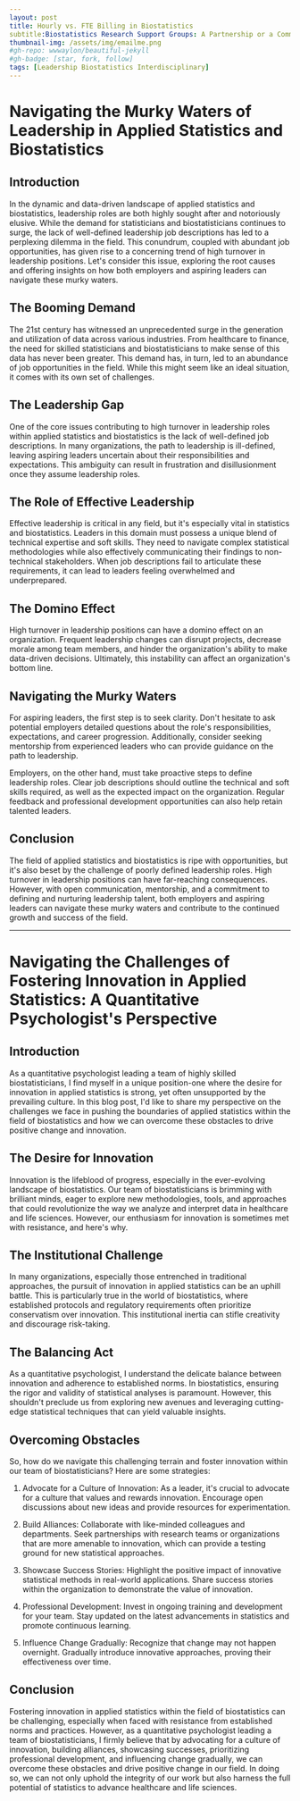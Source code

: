```yaml
---
layout: post
title: Hourly vs. FTE Billing in Biostatistics
subtitle:Biostatistics Research Support Groups: A Partnership or a Commodity?
thumbnail-img: /assets/img/emailme.png
#gh-repo: wwwaylon/beautiful-jekyll
#gh-badge: [star, fork, follow]
tags: [Leadership Biostatistics Interdisciplinary]
---
```


# Navigating the Murky Waters of Leadership in Applied Statistics and Biostatistics

## Introduction

In the dynamic and data-driven landscape of applied statistics and biostatistics, leadership roles are both highly sought after and notoriously elusive. While the demand for statisticians and biostatisticians continues to surge, the lack of well-defined leadership job descriptions has led to a perplexing dilemma in the field. This conundrum, coupled with abundant job opportunities, has given rise to a concerning trend of high turnover in leadership positions. Let's consider this issue, exploring the root causes and offering insights on how both employers and aspiring leaders can navigate these murky waters.

## The Booming Demand

The 21st century has witnessed an unprecedented surge in the generation and utilization of data across various industries. From healthcare to finance, the need for skilled statisticians and biostatisticians to make sense of this data has never been greater. This demand has, in turn, led to an abundance of job opportunities in the field. While this might seem like an ideal situation, it comes with its own set of challenges.

## The Leadership Gap

One of the core issues contributing to high turnover in leadership roles within applied statistics and biostatistics is the lack of well-defined job descriptions. In many organizations, the path to leadership is ill-defined, leaving aspiring leaders uncertain about their responsibilities and expectations. This ambiguity can result in frustration and disillusionment once they assume leadership roles.

## The Role of Effective Leadership

Effective leadership is critical in any field, but it's especially vital in statistics and biostatistics. Leaders in this domain must possess a unique blend of technical expertise and soft skills. They need to navigate complex statistical methodologies while also effectively communicating their findings to non-technical stakeholders. When job descriptions fail to articulate these requirements, it can lead to leaders feeling overwhelmed and underprepared.

## The Domino Effect

High turnover in leadership positions can have a domino effect on an organization. Frequent leadership changes can disrupt projects, decrease morale among team members, and hinder the organization's ability to make data-driven decisions. Ultimately, this instability can affect an organization's bottom line.

## Navigating the Murky Waters

For aspiring leaders, the first step is to seek clarity. Don't hesitate to ask potential employers detailed questions about the role's responsibilities, expectations, and career progression. Additionally, consider seeking mentorship from experienced leaders who can provide guidance on the path to leadership.

Employers, on the other hand, must take proactive steps to define leadership roles. Clear job descriptions should outline the technical and soft skills required, as well as the expected impact on the organization. Regular feedback and professional development opportunities can also help retain talented leaders.

## Conclusion

The field of applied statistics and biostatistics is ripe with opportunities, but it's also beset by the challenge of poorly defined leadership roles. High turnover in leadership positions can have far-reaching consequences. However, with open communication, mentorship, and a commitment to defining and nurturing leadership talent, both employers and aspiring leaders can navigate these murky waters and contribute to the continued growth and success of the field.

---

# Navigating the Challenges of Fostering Innovation in Applied Statistics: A Quantitative Psychologist's Perspective

## Introduction

As a quantitative psychologist leading a team of highly skilled biostatisticians, I find myself in a unique position-one where the desire for innovation in applied statistics is strong, yet often unsupported by the prevailing culture. In this blog post, I'd like to share my perspective on the challenges we face in pushing the boundaries of applied statistics within the field of biostatistics and how we can overcome these obstacles to drive positive change and innovation.

## The Desire for Innovation

Innovation is the lifeblood of progress, especially in the ever-evolving landscape of biostatistics. Our team of biostatisticians is brimming with brilliant minds, eager to explore new methodologies, tools, and approaches that could revolutionize the way we analyze and interpret data in healthcare and life sciences. However, our enthusiasm for innovation is sometimes met with resistance, and here's why.

## The Institutional Challenge

In many organizations, especially those entrenched in traditional approaches, the pursuit of innovation in applied statistics can be an uphill battle. This is particularly true in the world of biostatistics, where established protocols and regulatory requirements often prioritize conservatism over innovation. This institutional inertia can stifle creativity and discourage risk-taking.

## The Balancing Act

As a quantitative psychologist, I understand the delicate balance between innovation and adherence to established norms. In biostatistics, ensuring the rigor and validity of statistical analyses is paramount. However, this shouldn't preclude us from exploring new avenues and leveraging cutting-edge statistical techniques that can yield valuable insights.

## Overcoming Obstacles

So, how do we navigate this challenging terrain and foster innovation within our team of biostatisticians? Here are some strategies:

1. Advocate for a Culture of Innovation: As a leader, it's crucial to advocate for a culture that values and rewards innovation. Encourage open discussions about new ideas and provide resources for experimentation.

2. Build Alliances: Collaborate with like-minded colleagues and departments. Seek partnerships with research teams or organizations that are more amenable to innovation, which can provide a testing ground for new statistical approaches.

3. Showcase Success Stories: Highlight the positive impact of innovative statistical methods in real-world applications. Share success stories within the organization to demonstrate the value of innovation.

4. Professional Development: Invest in ongoing training and development for your team. Stay updated on the latest advancements in statistics and promote continuous learning.

5. Influence Change Gradually: Recognize that change may not happen overnight. Gradually introduce innovative approaches, proving their effectiveness over time.

## Conclusion

Fostering innovation in applied statistics within the field of biostatistics can be challenging, especially when faced with resistance from established norms and practices. However, as a quantitative psychologist leading a team of biostatisticians, I firmly believe that by advocating for a culture of innovation, building alliances, showcasing successes, prioritizing professional development, and influencing change gradually, we can overcome these obstacles and drive positive change in our field. In doing so, we can not only uphold the integrity of our work but also harness the full potential of statistics to advance healthcare and life sciences.
